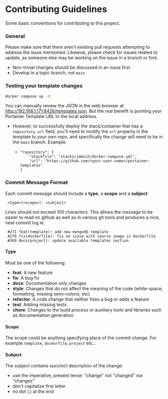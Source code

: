 # Contributing Guidelines

Some basic conventions for contributing to this project.

### General

Please make sure that there aren't existing pull requests attempting to address the issue mentioned. Likewise, please check for issues related to update, as someone else may be working on the issue in a branch or fork.

* Non-trivial changes should be discussed in an issue first
* Develop in a topic branch, not `main`

### Testing your template changes
```sh
docker compose up -d
```

You can manually review the JSON in the web browser at http://192.168.1.171:8426/templates.json.
But the real benefit is pointing your Portainer Template URL to the local address.
- However, to successfully deploy the stack/container that has a `repository.url` field, you'll need to modify the `url` property in the template to
  your own repo, and specifically the change will need to be in the `main` branch. Example:
  - ```
    "repository": {
        "stackfile": "stacks/immich/docker-compose.yml",
        "url": "https://github.com/<your-user-name>/portainer-templates"
    }
    ```

### Commit Message Format
Each commit message should include a **type**, a **scope** and a **subject**:

```
 <type>(<scope>): <subject>
```

Lines should not exceed 100 characters. This allows the message to be easier to read on github as well as in various git tools and produces a nice, neat commit log ie:

```
 #271 feat(template): add new mongodb template
 #270 fix(dockerfile): fix an issue with source image in Dockerfile
 #269 docs(project): update available templates section
```

#### Type

Must be one of the following:

* **feat**: A new feature
* **fix**: A bug fix
* **docs**: Documentation only changes
* **style**: Changes that do not affect the meaning of the code (white-space, formatting, missing
  semi-colons, etc)
* **refactor**: A code change that neither fixes a bug or adds a feature
* **test**: Adding missing tests
* **chore**: Changes to the build process or auxiliary tools and libraries such as documentation
  generation

#### Scope

The scope could be anything specifying place of the commit change. For example `template`,
`dockerfile`, `project` etc...

#### Subject

The subject contains succinct description of the change:

* use the imperative, present tense: "change" not "changed" nor "changes"
* don't capitalize first letter
* no dot (.) at the end
